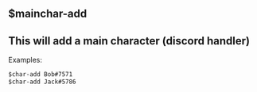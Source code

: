 **$mainchar-add**
-
This will add a main character (discord handler)
-
Examples:
```md
$char-add Bob#7571
$char-add Jack#5786
```


